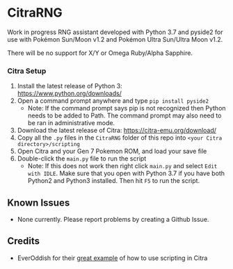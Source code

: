 # CitraRNG

Work in progress RNG assistant developed with Python 3.7 and pyside2 for use with Pokémon Sun/Moon v1.2 and Pokémon Ultra Sun/Ultra Moon v1.2. 

There will be no support for X/Y or Omega Ruby/Alpha Sapphire.

### Citra Setup

 1. Install the latest release of Python 3: https://www.python.org/downloads/
 2. Open a command prompt anywhere and type `pip install pyside2`
    * Note: If the command prompt says pip is not recognized then Python needs to be added to Path. The command prompt may also need to be ran in administrative mode.
 3. Download the latest release of Citra: https://citra-emu.org/download/
 4. Copy all the `.py` files in the `CitraRNG` folder of this repo into `<your Citra directory>/scripting`
 5. Open Citra and your Gen 7 Pokemon ROM, and load your save file
 6. Double-click the `main.py` file to run the script
 	  * Note: If this does not work then right click `main.py` and select `Edit with IDLE`. Make sure that you open with Python 3.7 if you have both Python2 and Python3 installed. Then hit `F5` to run the script.
 
 ## Known Issues
  * None currently. Please report problems by creating a Github Issue.
 
 ## Credits
 
 * EverOddish for their [great example](https://github.com/EverOddish/PokeStreamer-Tools/) of how to use scripting in Citra
